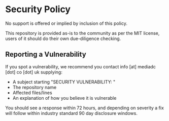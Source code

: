 # Security Policy

No support is offered or implied by inclusion of this policy.

This repository is provided as-is to the community as per the MIT license, users of it should do their own due-diligence checking.

## Reporting a Vulnerability

If you spot a vulnerability, we recommend you contact info [at] mediadc [dot] co [dot] uk supplying:
- A subject starting "SECURITY VULNERABILITY: "
- The repository name
- Affected files/lines
- An explanation of how you believe it is vulnerable

You should see a response within 72 hours, and depending on severity a fix will follow within industry standard 90 day disclosure windows.
